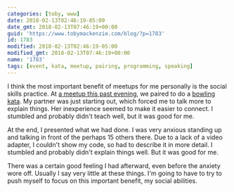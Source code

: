 ```yaml
---
categories: [toby, www]
date: 2018-02-13T02:46:19-05:00
date_gmt: 2018-02-13T07:46:19+00:00
guid: 'https://www.tobymackenzie.com/blog/?p=1783'
id: 1783
modified: 2018-02-13T02:46:19-05:00
modified_gmt: 2018-02-13T07:46:19+00:00
name: '1783'
tags: [event, kata, meetup, pairing, programming, speaking]
---
```


I think the most important benefit of meetups for me personally is the social skills practice.<!--more-->  At [a meetup this past evening](https://www.meetup.com/AkronCodeClub/events/246623322/), we paired to do a [bowling kata](https://github.com/cyber-dojo/start-points-exercises/blob/master/Bowling_Game/instructions).  My partner was just starting out, which forced me to talk more to explain things.  Her inexperience seemed to make it easier to connect.  I stumbled and probably didn't teach well, but it was good for me.

At the end, I presented what we had done.  I was very anxious standing up and talking in front of the perhaps 15 others there.  Due to a lack of a video adapter, I couldn't show my code, so had to describe it in more detail.  I stumbled and probably didn't explain things well.  But it was good for me.

There was a certain good feeling I had afterward, even before the anxiety wore off.  Usually I say very little at these things.  I'm going to have to try to push myself to focus on this important benefit, my social abilities.
